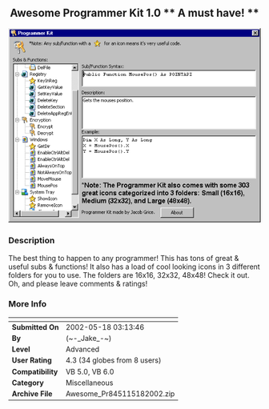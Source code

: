 ﻿<div align="center">

## Awesome Programmer Kit  1\.0 \*\* A must have\! \*\*

<img src="PIC2002518623158517.gif">
</div>

### Description

The best thing to happen to any programmer! This has tons of great & useful subs & functions! It also has a load of cool looking icons in 3 different folders for you to use. The folders are 16x16, 32x32, 48x48! Check it out. Oh, and please leave comments & ratings!
 
### More Info
 


<span>             |<span>
---                |---
**Submitted On**   |2002-05-18 03:13:46
**By**             |\(~\-\_Jake\_\-~\)
**Level**          |Advanced
**User Rating**    |4.3 (34 globes from 8 users)|
**Compatibility**  |VB 5\.0, VB 6\.0
**Category**       |Miscellaneous
**Archive File**   |Awesome\_Pr845115182002\.zip









